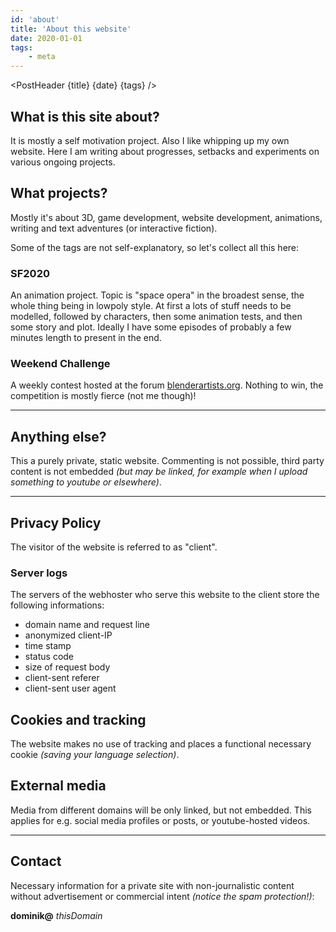 ```yaml
---
id: 'about'
title: 'About this website'
date: 2020-01-01
tags:
    - meta
---
```




<script>
    import Image from '$lib/Image.svelte'
	import PostHeader from '$lib/PostHeader.svelte'
</script>



<PostHeader {title} {date} {tags} />

## What is this site about?

It is mostly a self motivation project. Also I like whipping up my own website. Here I am writing about progresses, setbacks and experiments on various ongoing projects.

## What projects?

Mostly it's about 3D, game development, website development, animations, writing and text adventures (or interactive fiction).

Some of the tags are not self-explanatory, so let's collect all this here:

### SF2020

An animation project. Topic is "space opera" in the broadest sense, the whole thing being in lowpoly style. At first a lots of stuff needs to be modelled, followed by characters, then some animation tests, and then some story and plot. Ideally I have some episodes of probably a few minutes length to present in the end.

### Weekend Challenge

A weekly contest hosted at the forum <a href="https://blenderartists.org/c/contests/weekend-challenge/25" target="_blank" rel="noopener noreferrer">blenderartists.org</a>. Nothing to win, the competition is mostly fierce (not me though)!

---

## Anything else?

This a purely private, static website. Commenting is not possible, third party content is not embedded *(but may be linked, for example when I upload something to youtube or elsewhere)*.

---

## Privacy Policy

The visitor of the website is referred to as "client".

### Server logs

The servers of the webhoster who serve this website to the client store the following informations:

- domain name and request line
- anonymized client-IP
- time stamp
- status code
- size of request body
- client-sent referer
- client-sent user agent

## Cookies and tracking

The website makes no use of tracking and places a functional necessary cookie *(saving your language selection)*.

## External media

Media from different domains will be only linked, but not embedded. This applies for e.g. social media profiles or posts, or youtube-hosted videos.

---

## Contact
Necessary information for a private site with non-journalistic content without advertisement or commercial intent *(notice the spam protection!)*:

**dominik@** *thisDomain*